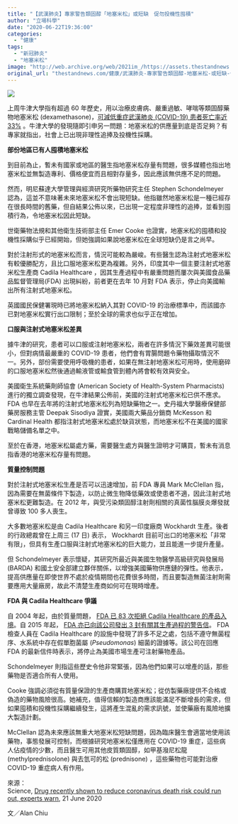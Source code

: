 ```yaml
---
title: "【武漢肺炎】專家警告類固醇「地塞米松」或短缺　促勿投機性囤積"
author: "立場科學"
date: "2020-06-22T19:36:00"
categories:
  - "健康"
tags:
  - "新冠肺炎"
  - "地塞米松"
image: "http://web.archive.org/web/2021im_/https://assets.thestandnews.com/media/photos/pills-08_RsRti.png"
original_url: "thestandnews.com/健康/武漢肺炎-專家警告類固醇-地塞米松-或短缺-促勿投機性囤積"
---
```

![](http://web.archive.org/web/2021im_/https://assets.thestandnews.com/media/photos/pills-08_RsRti.png)

上周牛津大學指有超過 60 年歷史，用以治療皮膚病、嚴重過敏、哮喘等類固醇藥物地塞米松 (dexamethasone)，[可減低重症武漢肺炎 (COVID-19) 患者死亡率近 33%](../../%E5%81%A5%E5%BA%B7/r-%E7%89%9B%E6%B4%A5%E5%A4%A7%E5%AD%B8-%E9%A1%9E%E5%9B%BA%E9%86%87-%E5%9C%B0%E5%A1%9E%E7%B1%B3%E6%9D%BE-%E5%8F%AF%E6%B8%9B%E6%AD%A6%E8%82%BA%E9%87%8D%E7%97%87%E7%97%85%E4%BA%BA%E6%AD%BB%E4%BA%A1%E7%8E%87%E8%BF%91-33/) 。牛津大學的發現隨即引申另一問題：地塞米松的供應量到底是否足夠？有專家就指出，社會上已出現非理性追捧及投機性採購。

**部份地區已有人囤積地塞米松**

到目前為止，暫未有國家或地區的醫生指地塞米松存量有問題，很多媒體也指出地塞米松並無製造專利、價格便宜而且相對存量多，因此應該無供應不足的問題。

然而，明尼蘇達大學管理與經濟研究所藥物研究主任 Stephen Schondelmeyer 認為，這並不意味著未來地塞米松不會出現短缺。他指雖然地塞米松是一種已經存在很長時間的舊藥，但自結果公佈以來，已出現一定程度非理性的追捧，並看到囤積行為，令地塞米松因此短缺。

世衛藥物法規和其他衛生技術部主任 Emer Cooke 也證實，地塞米松的囤積和投機性採購似乎已經開始，但她強調如果說地塞米松在全球短缺仍是言之尚早。

對於注射形式的地塞米松而言，情況可能較為嚴峻。有些醫生認為注射式地塞米松有較優勝配方，且比口服地塞米松更為複雜。另外，印度其中一個主要注射式地塞米松生產商 Cadila Healthcare ，因其生產過程中有嚴重問題而屢次與美國食品藥品監督管理局(FDA) 出現糾紛，前者更在去年 10 月對 FDA 表示，停止向美國輸出所有注射式地塞米松。

英國國民保健署現時已將地塞米松納入其對 COVID-19 的治療標準中，而該國亦已對地塞米松實行出口限制；至於全球的需求也似乎正在增加。

**口服與注射式地塞米松差異**

據牛津的研究，患者可以口服或注射地塞米松，兩者在許多情況下藥效差異可能很小，但對病情最嚴重的 COVID-19 患者，他們會有胃腸問題令藥物攝取情況不一。另外，部份需要使用呼吸機的患者，如果在無注射地塞米松可用時，使用磨碎的口服地塞米松然後通過輸液管或輸食管到體內將會較有效與安全。

美國衛生系統藥劑師協會 (American Society of Health-System Pharmacists) 進行的獨立調查發現，在牛津結果公佈前，美國的注射式地塞米松已供不應求。 FDA 也早在去年將的注射式地塞米松列為短缺藥物之一。史丹福大學醫療保健部藥房服務主管 Deepak Sisodiya 證實，美國兩大藥品分銷商 McKesson 和 Cardinal Health 都指注射式地塞米松處於缺貨狀態，而地塞米松不在美國的國家戰略儲備名單之中。

至於在香港，地塞米松屬處方藥，需要醫生處方與醫生證明才可購買，暫未有消息指香港的地塞米松存量有問題。

**質量控制問題**

對於注射式地塞米松生產是否可以迅速增加，前 FDA 專員 Mark McClellan 指，因為需要在無菌條件下製造，以防止微生物降低藥效或使患者不適，因此注射式地塞米松更難製造。在 2012 年，與受污染類固醇注射劑相關的真菌性腦膜炎爆發就曾導致 100 多人喪生。

大多數地塞米松是由 Cadila Healthcare 和另一印度廠商 Wockhardt 生產。後者的行政總裁曾在上周三 (17 日) 表示， Wockhardt 目前可出口的地塞米松「非常有限」，但具有生產口服與注射式地塞米松的巨大能力，並且能進一步提升產量。

但 Schondelmeyer 表示懷疑，其研究所最近與美國生物醫學高級研究與發展局 (BARDA) 和國土安全部建立夥伴關係，以增強美國藥物供應鏈的彈性。他表示，提高供應量在即使世界不處於疫情期間也花費很多時間，而且要製造無菌注射劑需要應用大量廠房，故此不清楚生產商如何可在現時增產。

**FDA 與 Cadila Healthcare 爭議**

自 2004 年起，由於質量問題， [FDA 已 83 次拒絕 Cadila Healthcare 的產品入境](http://web.archive.org/web/20211229132820/https://datadashboard.fda.gov/ora/cd/imprefusals.htm)。自 2015 年起， [FDA 亦已向該公司發出 3 封有關其生產過程的警告信](http://web.archive.org/web/20211229132820/https://www.fda.gov/inspections-compliance-enforcement-and-criminal-investigations/compliance-actions-and-activities/warning-letters)。 FDA 檢查人員在 Cadila Healthcare 的設施中發現了許多不足之處，包括不遵守無菌程序、水系統中存在假單胞菌屬 (_Pseudomonas_) 細菌的證據等。該公司在回應 FDA 的最新信件時表示，將停止為美國市場生產可注射藥物產品。

Schondelmeyer 則指這些歷史令他非常緊張，因為他們如果可以增產的話，那些藥物是否適合所有人使用。

Cooke 強調必須從有質量保證的生產商購買地塞米松；從仿製藥廠提供不合格或偽造的藥物風險很高。她補充，值得信賴的製造商應該能滿足不斷增長的需求，但如果囤積和投機性採購繼續發生，這將產生混亂的需求訊號，並使藥廠有風險地擴大製造計劃。

McClellan 認為未來應該無重大地塞米松短缺問題，因為臨床醫生會適當地使用該藥物，事態發展可控制，而根據研究地塞米松僅應用在 COVID-19 重症，這些病人佔疫情的少數，而且醫生可用其他皮質類固醇，如甲基潑尼松龍 (methylprednisolone) 與去氫可的松 (prednisone) ，這些藥物也可能對治療 COVID-19 重症病人有作用。

來源：  
Science, [Drug recently shown to reduce coronavirus death risk could run out, experts warn](http://web.archive.org/web/20211229132820/https://www.sciencemag.org/news/2020/06/corticosteroid-drug-recently-shown-reduce-coronavirus-death-risk-could-run-out-experts), 21 June 2020

文／Alan Chiu